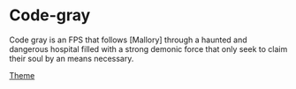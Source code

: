 # Code-gray

Code gray is an FPS that follows [Mallory] through a haunted and dangerous hospital filled with a strong demonic force that only seek to claim their soul by an means necessary. 

[Theme](https://github.com/camron-coder/Code-gray/blob/main/Theme.md1)
